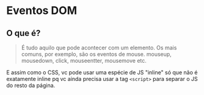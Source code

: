 # Eventos DOM

## O que é?
> É tudo aquilo que pode acontecer com um elemento. Os mais comuns, por exemplo, são os eventos de mouse.
mouseup, mousedown, click, mouseentter, mousemove etc.

E assim como o CSS, vc pode usar uma espécie de JS "inline" só que não é exatamente inline pq vc ainda precisa usar a tag `<script>` para separar o JS do resto da página.